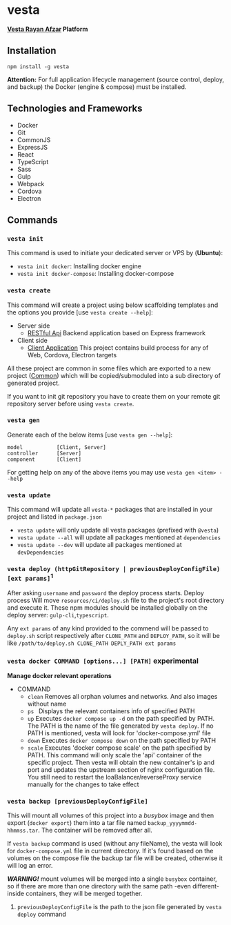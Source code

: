 # vesta
**[Vesta Rayan Afzar](http://vestarayanafzar.com) Platform**

## Installation
    npm install -g vesta
**Attention:** For full application lifecycle management (source control, deploy, and backup) the Docker (engine & compose) must be installed.  


## Technologies and Frameworks
* Docker
* Git
* CommonJS
* ExpressJS
* React
* TypeScript
* Sass
* Gulp
* Webpack
* Cordova
* Electron

## Commands

### `vesta init`
This command is used to initiate your dedicated server or VPS by (**Ubuntu**):
* `vesta init docker`: Installing docker engine
* `vesta init docker-compose`: Installing docker-compose

### `vesta create`
This command will create a project using below scaffolding templates and the options you provide [use `vesta create --help`]:
* Server side
  * [RESTful Api](https://github.com/VestarayanAfzar/vesta-template-api) Backend application based on Express framework
* Client side
  * [Client Application](https://github.com/VestarayanAfzar/vesta-template-client) This project contains build process for any of Web, Cordova, Electron targets

All these project are common in some files which are exported to a new project ([Common](https://github.com/VestarayanAfzar/vesta-template-cmn)) 
which will be copied/submoduled  into a sub directory of generated project.

If you want to init git repository you have to create them on your remote git repository server before using `vesta create`.

### `vesta gen`
Generate each of the below items  [use `vesta gen --help`]:
```vesta
model           [Client, Server]
controller      [Server]
component       [Client]
```
For getting help on any of the above items you may use `vesta gen <item> --help`

### `vesta update`
This command will update all `vesta-*` packages that are installed in your project and listed in `package.json`
* `vesta update` will only update all vesta packages (prefixed with `@vesta`)
* `vesta update --all` will update all packages mentioned at `dependencies` 
* `vesta update --dev` will update all packages mentioned at `devDependencies` 

### `vesta deploy (httpGitRepository | previousDeployConfigFile) [ext params]`<sup>1</sup>
After asking `username` and `password` the deploy process starts.
Deploy process Will move `resources/ci/deploy.sh` file to the project's root directory and  execute it.
These npm modules should be installed globally on the deploy server: `gulp-cli`,`typescript`.

Any `ext params` of any kind provided to the commend will be passed to `deploy.sh` script respectively after `CLONE_PATH` and `DEPLOY_PATH`,
 so it will be like `/path/to/deploy.sh CLONE_PATH DEPLY_PATH ext params`

### `vesta docker COMMAND [options...] [PATH]` __experimental__
**Manage docker relevant operations**
* COMMAND
  * `clean` Removes all orphan volumes and networks. And also images without name
  * `ps ` Displays the relevant containers info of specified PATH
  * `up` Executes `docker compose up -d` on the path specified by PATH.
        The PATH is the name of the file generated by `vesta deploy`.
        If no PATH is mentioned, vesta will look for 'docker-compose.yml' file
  * `down` Executes `docker compose down` on the path specified by PATH
  * `scale` Executes 'docker compose scale' on the path specified by PATH.
        This command will only scale the 'api' container of the specific project. Then vesta will obtain
         the new container's ip and port and updates the upstream section of nginx configuration file.
         You still need to restart the loaBalancer/reverseProxy service manually for the changes to take effect

### `vesta backup [previousDeployConfigFile]`
This will mount all volumes of this project into a _busybox_ image and then export (`docker export`) them into a tar file 
named `backup_yyyymmdd-hhmmss.tar`. The container will be removed after all.   

If `vesta backup` command is used (without any fileName), the vesta will look for `docker-compose.yml` file in current 
directory. If it's found based on the volumes on the compose file the backup tar file will be created, otherwise it will
log an error.

_**WARNING!**_ mount volumes will be merged into a single `busybox` container, so if there are more than one directory with
the same path -even different- inside containers, they will be merged together. 

1) `previousDeployConfigFile` is the path to the json file generated by `vesta deploy` command
